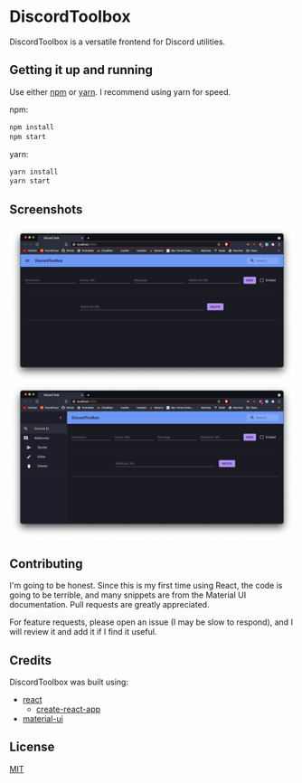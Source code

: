 # DiscordToolbox

DiscordToolbox is a versatile frontend for Discord utilities.

## Getting it up and running

Use either [npm](https://github.com/npm/cli) or [yarn](https://github.com/yarnpkg/yarn). I recommend using yarn for speed.

npm:
```bash
npm install
npm start
```

yarn:
```bash
yarn install
yarn start
```

## Screenshots

![preview](https://raw.githubusercontent.com/huds0nx/discordtoolbox/main/screenshots/main.png)
![preview](https://raw.githubusercontent.com/huds0nx/discordtoolbox/main/screenshots/main%26menu.png)

## Contributing
I'm going to be honest. Since this is my first time using React, the code is going to be terrible, and many snippets are from the Material UI documentation. Pull requests are greatly appreciated.

For feature requests, please open an issue (I may be slow to respond), and I will review it and add it if I find it useful.

## Credits
DiscordToolbox was built using:

* [react](https://github.com/facebook/react)
    * [create-react-app](https://github.com/facebook/create-react-app)
* [material-ui](https://github.com/mui-org/material-ui/)

## License
[MIT](https://choosealicense.com/licenses/mit/)
